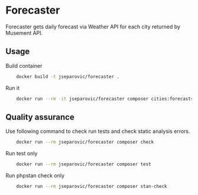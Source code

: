 # Forecaster

Forecaster gets daily forecast via Weather API for each city returned by Musement API.

## Usage

Build container

```bash
    docker build -t jseparovic/forecaster .
```

Run it

```bash
    docker run --rm -it jseparovic/forecaster composer cities:forecasts
```

## Quality assurance 
Use following command to check run tests and check static analysis errors.

```bash
    docker run --rm jseparovic/forecaster composer check
```

Run test only
```bash
    docker run --rm jseparovic/forecaster composer test
```

Run phpstan check only
```bash
    docker run --rm jseparovic/forecaster composer stan-check
```

